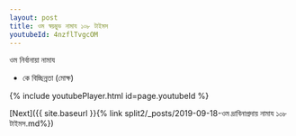 ```yaml
---
layout: post
title: ওম স্বয়ম্ভুভ নামায ১০৮ টাইমস
youtubeId: 4nzflTvgcOM
---
```

 
 
 ওম নির্বানায়া নামায  
 
 -  কে বিচ্ছিন্নতা (মোক্ষ) 
 
  
 
  
 
 
 
 
 
 


{% include youtubePlayer.html id=page.youtubeId %}
 
[Next]({{ site.baseurl }}{% link  split2/_posts/2019-09-18-ওম দ্রাবিনাপ্রদায় নামায ১০৮ টাইমস.md%})
 
